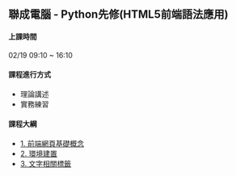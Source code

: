 ## 聯成電腦 - Python先修(HTML5前端語法應用)

#### 上課時間

02/19 09:10 ~ 16:10

#### 課程進行方式

- 理論講述
- 實務練習

#### 課程大綱
- [1. 前端網頁基礎概念](http://mirdex.github.io/HTML_20230219/1.%20前端網頁基礎概念.slides.html)
- [2. 環境建置](http://mirdex.github.io/HTML_20230219/2.%20開發環境與html簡介.slides.html)
- [3. 文字相關標籤](http://mirdex.github.io/HTML_20230219/3.%20文字相關的標籤.slides.html)
